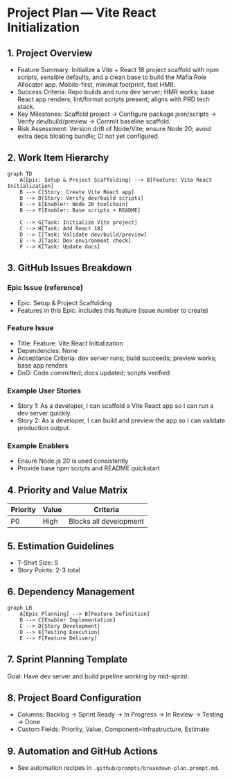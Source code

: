 # Project Plan — Vite React Initialization

## 1. Project Overview

- Feature Summary: Initialize a Vite + React 18 project scaffold with npm scripts, sensible defaults, and a clean base to build the Mafia Role Allocator app. Mobile-first, minimal footprint, fast HMR.
- Success Criteria: Repo builds and runs dev server; HMR works; base React app renders; lint/format scripts present; aligns with PRD tech stack.
- Key Milestones: Scaffold project → Configure package.json/scripts → Verify dev/build/preview → Commit baseline scaffold.
- Risk Assessment: Version drift of Node/Vite; ensure Node 20; avoid extra deps bloating bundle; CI not yet configured.

## 2. Work Item Hierarchy

```mermaid
graph TD
    A[Epic: Setup & Project Scaffolding] --> B[Feature: Vite React Initialization]
    B --> C[Story: Create Vite React app]
    B --> D[Story: Verify dev/build scripts]
    B --> E[Enabler: Node 20 toolchain]
    B --> F[Enabler: Base scripts + README]

    C --> G[Task: Initialize Vite project]
    C --> H[Task: Add React 18]
    D --> I[Task: Validate dev/build/preview]
    E --> J[Task: Dev environment check]
    F --> K[Task: Update docs]
```

## 3. GitHub Issues Breakdown

### Epic Issue (reference)
- Epic: Setup & Project Scaffolding
- Features in this Epic: includes this feature (issue number to create)

### Feature Issue
- Title: Feature: Vite React Initialization
- Dependencies: None
- Acceptance Criteria: dev server runs; build succeeds; preview works; base app renders
- DoD: Code committed; docs updated; scripts verified

### Example User Stories
- Story 1: As a developer, I can scaffold a Vite React app so I can run a dev server quickly.
- Story 2: As a developer, I can build and preview the app so I can validate production output.

### Example Enablers
- Ensure Node.js 20 is used consistently
- Provide base npm scripts and README quickstart

## 4. Priority and Value Matrix

| Priority | Value  | Criteria |
| --- | --- | --- |
| P0 | High | Blocks all development |

## 5. Estimation Guidelines
- T-Shirt Size: S
- Story Points: 2-3 total

## 6. Dependency Management

```mermaid
graph LR
    A[Epic Planning] --> B[Feature Definition]
    B --> C[Enabler Implementation]
    C --> D[Story Development]
    D --> E[Testing Execution]
    E --> F[Feature Delivery]
```

## 7. Sprint Planning Template

Goal: Have dev server and build pipeline working by mid-sprint.

## 8. Project Board Configuration
- Columns: Backlog → Sprint Ready → In Progress → In Review → Testing → Done
- Custom Fields: Priority, Value, Component=Infrastructure, Estimate

## 9. Automation and GitHub Actions
- See automation recipes in `.github/prompts/breakdown-plan.prompt.md`.
